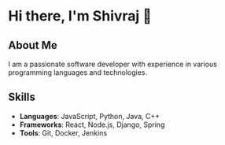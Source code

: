 # Hi there, I'm Shivraj 👋

## About Me
I am a passionate software developer with experience in various programming languages and technologies. 

## Skills
- **Languages**: JavaScript, Python, Java, C++
- **Frameworks**: React, Node.js, Django, Spring
- **Tools**: Git, Docker, Jenkins

